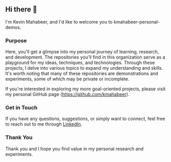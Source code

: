 ## Hi there 👋

I'm Kevin Mahabeer, and I'd like to welcome you to kmahabeer-personal-demos.

### Purpose

Here, you'll get a glimpse into my personal journey of learning, research, and development. The repositories you'll find in this organization serve as a playground for my ideas, techniques, and technologies. Through these projects, I delve into various topics to expand my understanding and skills. It's worth noting that many of these repositories are demonstrations and experiments, some of which may be private or incomplete. 

If you're interested in exploring my more goal-oriented projects, please visit my personal GitHub page (https://github.com/kmahabeer).

### Get in Touch

If you have any questions, suggestions, or simply want to connect, feel free to reach out to me through [LinkedIn](https://linkedin.com/in/kevinmahabeer/).

### Thank You

Thank you and I hope you find value in my personal research and experiments.
